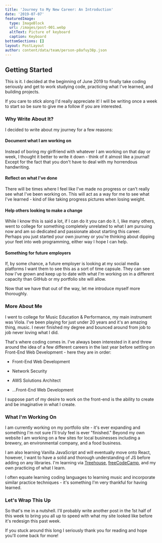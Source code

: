 ```yaml
---
title: 'Journey to My New Career: An Introduction'
date: '2019-07-07'
featuredImage:
  type: ImageBlock
  url: /images/post-001.webp
  altText: Picture of keyboard
  caption: Keyboard
bottomSections: []
layout: PostLayout
author: content/data/team/person-p8afuy38p.json
---
```

## Getting Started

This is it. I decided at the beginning of June 2019 to finally take coding seriously and get to work studying code, practicing what I've learned, and building projects.

If you care to stick along I'd really appreciate it! I will be writing once a week to start so be sure to give me a follow if you are interested.

### Why Write About It?

I decided to write about my journey for a few reasons:

#### Document what I am working on

Instead of boring my girlfriend with whatever I am working on that day or week, I thought it better to write it down - think of it almost like a journal! Except for the fact that you don't have to deal with my horrendous handwriting.

#### Reflect on what I've done

There will be times where I feel like I've made no progress or can't really see what I've been working on. This will act as a way for me to see what I've learned - kind of like taking progress pictures when losing weight.

#### Help others looking to make a change

While I know this is said a lot, if I can do it you can do it. I, like many others, went to college for something completely unrelated to what I am pursuing now and am so dedicated and passionate about starting this career. Perhaps you just started your own journey or you're thinking about dipping your feet into web programming, either way I hope I can help.

#### Something for future employers

If, by some chance, a future employer is looking at my social media platforms I want them to see this as a sort of time capsule. They can see how I've grown and keep up to date with what I'm working on in a different capacity than GitHub or my portfolio site will allow.

Now that we have that out of the way, let me introduce myself more thoroughly.

### More About Me

I went to college for Music Education & Performance, my main instrument was Viola. I've been playing for just under 20 years and it's an amazing thing, music. I never finished my degree and bounced around from job to job never loving what I did.

That's where coding comes in. I've always been interested in it and threw around the idea of a few different careers in the last year before settling on Front-End Web Development - here they are in order:

*   Front-End Web Development

*   Network Security

*   AWS Solutions Architect

*   ...Front-End Web Development

I suppose part of my desire to work on the front-end is the ability to create and be imaginative in what I create. 

### What I'm Working On

I am currently working on my portfolio site - it's ever expanding and something I'm not sure I'll truly feel is ever "finished." Beyond my own website I am working on a few sites for local businesses including a brewery, an environmental company, and a food business.

I am also learning Vanilla JavaScript and will eventually move onto React, however, I want to have a solid and thorough understanding of JS before adding on any libraries. I'm learning via [Treehouse](https://teamtreehouse.com/), [freeCodeCamp](https://www.freecodecamp.org/), and my own practicing of what I learn.

I often equate learning coding languages to learning music and incorporate similar practice techniques - it's something I'm very thankful for having learned.

### Let's Wrap This Up

So that's me in a nutshell. I'll probably write another post in the 1st half of this week to bring you all up to speed with what my site looked like before it's redesign this past week. 

If you stuck around this long I seriously thank you for reading and hope you'll come back for more!


